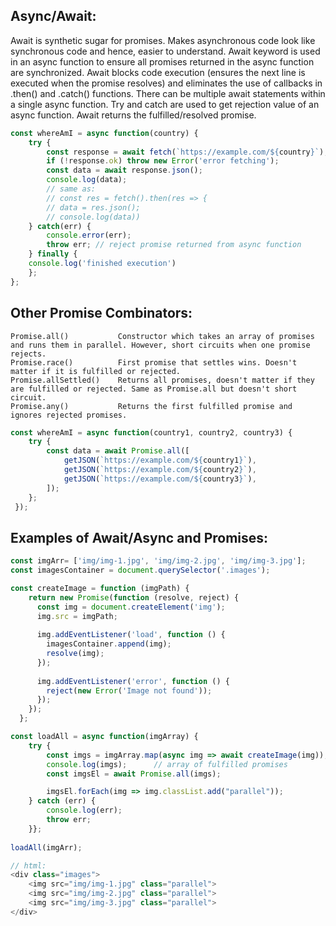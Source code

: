 ## Async/Await:
Await is synthetic sugar for promises. Makes asynchronous code look like synchronous code and hence, easier to understand. Await keyword is used in an async function
to ensure all promises returned in the async function are synchronized. Await blocks code execution (ensures the next line is executed when the promise resolves) and eliminates the use of callbacks in .then() and .catch() functions. There can be multiple await statements within a single async function. Try and catch are used to get rejection value of an async function. Await returns the fulfilled/resolved promise.
```javascript
const whereAmI = async function(country) {
    try {
        const response = await fetch(`https://example.com/${country}`);
        if (!response.ok) throw new Error('error fetching');
        const data = await response.json();
        console.log(data);
        // same as:
        // const res = fetch().then(res => {
        // data = res.json();
        // console.log(data))
    } catch(err) {
        console.error(err);
        throw err; // reject promise returned from async function
    } finally {
    console.log('finished execution')
    };
};
```
## Other Promise Combinators:
```
Promise.all()           Constructor which takes an array of promises and runs them in parallel. However, short circuits when one promise rejects.
Promise.race()          First promise that settles wins. Doesn't matter if it is fulfilled or rejected.
Promise.allSettled()    Returns all promises, doesn't matter if they are fulfilled or rejected. Same as Promise.all but doesn't short circuit.
Promise.any()           Returns the first fulfilled promise and ignores rejected promises.
```
```javascript
const whereAmI = async function(country1, country2, country3) {
    try {
        const data = await Promise.all([
            getJSON(`https://example.com/${country1}`),
            getJSON(`https://example.com/${country2}`),
            getJSON(`https://example.com/${country3}`),
        ]);
    };
 });
```
## Examples of Await/Async and Promises:
```javascript
const imgArr= ['img/img-1.jpg', 'img/img-2.jpg', 'img/img-3.jpg'];
const imagesContainer = document.querySelector('.images');

const createImage = function (imgPath) {
    return new Promise(function (resolve, reject) {
      const img = document.createElement('img');
      img.src = imgPath;
      
      img.addEventListener('load', function () {
        imagesContainer.append(img);
        resolve(img);
      });
  
      img.addEventListener('error', function () {
        reject(new Error('Image not found'));
      });
    });
  };

const loadAll = async function(imgArray) {
    try {
        const imgs = imgArray.map(async img => await createImage(img));     // createImage returns a promise; need use await to consume
        console.log(imgs);      // array of fulfilled promises
        const imgsEl = await Promise.all(imgs);

        imgsEl.forEach(img => img.classList.add("parallel"));
    } catch (err) {
        console.log(err);
        throw err;
    }};
    
loadAll(imgArr);

// html:
<div class="images">
    <img src="img/img-1.jpg" class="parallel">
    <img src="img/img-2.jpg" class="parallel">
    <img src="img/img-3.jpg" class="parallel">
</div>
```
